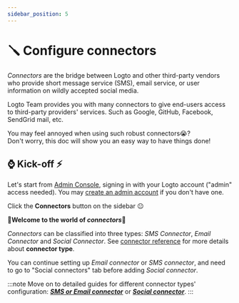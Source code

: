 ```yaml
---
sidebar_position: 5
---
```


# 🪛 Configure connectors

_Connectors_ are the bridge between Logto and other third-party vendors who provide short message service (SMS), email service, or user information on wildly accepted social media.

Logto Team provides you with many connectors to give end-users access to third-party providers' services. Such as Google, GitHub, Facebook, SendGrid mail, etc.

You may feel annoyed when using such robust connectors:sob:?<br/>
Don't worry, this doc will show you an easy way to have things done!

## :watch: Kick-off :zap:

Let's start from [Admin Console](https://logto.dev/console), signing in with your Logto account ("admin" access needed). You may [create an admin account](../../tutorials/get-started/#create-an-admin-account) if you don't have one.

Click the **Connectors** button on the sidebar :neutral_face:

:ghost:**Welcome to the world of _connectors_**:ghost:

_Connectors_ can be classified into three types: _SMS Connector_, _Email Connector_ and _Social Connector_. See [connector reference](../../references/connectors/README.md) for more details about **connector type**.

You can continue setting up _Email connector_ or _SMS connector_, and need to go to "Social connectors" tab before adding _Social connector_.

:::note
Move on to detailed guides for different connector types' configuration: [**_SMS or Email connector_**](./sms-or-email-connector.md) or [**_Social connector_**](./social-connector.md).
:::
